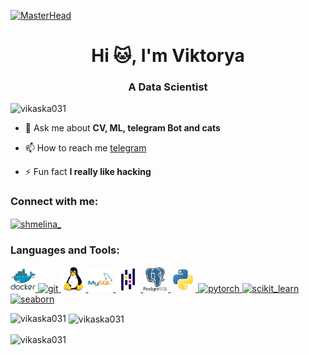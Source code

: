 [![MasterHead](https://static.tildacdn.com/tild3165-6463-4563-a333-643137616537/cat-computer-veryfas.gif)](https:/vikaska031.io)
<h1 align="center">Hi 🐱, I'm Viktorya</h1>
<img align="right" alr="Coding" width="400" scr="https://i.gifer.com/Si7T.gif">
<h3 align="center">A Data Scientist</h3>

<p align="left"> <img src="https://komarev.com/ghpvc/?username=vikaska031&label=Profile%20views&color=0e75b6&style=flat" alt="vikaska031" /> </p>

- 💬 Ask me about **CV, ML, telegram Bot and cats**

- 📫 How to reach me [telegram](https://t.me/vika_viktorya_Pa)

- ⚡ Fun fact **I really like hacking**

<h3 align="left">Connect with me:</h3>
<p align="left">
<a href="https://instagram.com/shmelina_" target="blank"><img align="center" src="https://raw.githubusercontent.com/rahuldkjain/github-profile-readme-generator/master/src/images/icons/Social/instagram.svg" alt="shmelina_" height="30" width="40" /></a>
</p>

<h3 align="left">Languages and Tools:</h3>
<p align="left"> <a href="https://www.docker.com/" target="_blank" rel="noreferrer"> <img src="https://raw.githubusercontent.com/devicons/devicon/master/icons/docker/docker-original-wordmark.svg" alt="docker" width="40" height="40"/> </a> <a href="https://git-scm.com/" target="_blank" rel="noreferrer"> <img src="https://www.vectorlogo.zone/logos/git-scm/git-scm-icon.svg" alt="git" width="40" height="40"/> </a> <a href="https://www.linux.org/" target="_blank" rel="noreferrer"> <img src="https://raw.githubusercontent.com/devicons/devicon/master/icons/linux/linux-original.svg" alt="linux" width="40" height="40"/> </a> <a href="https://www.mysql.com/" target="_blank" rel="noreferrer"> <img src="https://raw.githubusercontent.com/devicons/devicon/master/icons/mysql/mysql-original-wordmark.svg" alt="mysql" width="40" height="40"/> </a> <a href="https://pandas.pydata.org/" target="_blank" rel="noreferrer"> <img src="https://raw.githubusercontent.com/devicons/devicon/2ae2a900d2f041da66e950e4d48052658d850630/icons/pandas/pandas-original.svg" alt="pandas" width="40" height="40"/> </a> <a href="https://www.postgresql.org" target="_blank" rel="noreferrer"> <img src="https://raw.githubusercontent.com/devicons/devicon/master/icons/postgresql/postgresql-original-wordmark.svg" alt="postgresql" width="40" height="40"/> </a> <a href="https://www.python.org" target="_blank" rel="noreferrer"> <img src="https://raw.githubusercontent.com/devicons/devicon/master/icons/python/python-original.svg" alt="python" width="40" height="40"/> </a> <a href="https://pytorch.org/" target="_blank" rel="noreferrer"> <img src="https://www.vectorlogo.zone/logos/pytorch/pytorch-icon.svg" alt="pytorch" width="40" height="40"/> </a> <a href="https://scikit-learn.org/" target="_blank" rel="noreferrer"> <img src="https://upload.wikimedia.org/wikipedia/commons/0/05/Scikit_learn_logo_small.svg" alt="scikit_learn" width="40" height="40"/> </a> <a href="https://seaborn.pydata.org/" target="_blank" rel="noreferrer"> <img src="https://seaborn.pydata.org/_images/logo-mark-lightbg.svg" alt="seaborn" width="40" height="40"/> </a> </p>

<p><img align="left" src="https://github-readme-stats.vercel.app/api/top-langs?username=vikaska031&show_icons=true&locale=en&layout=compact" alt="vikaska031" /></p>

<p>&nbsp;<img align="center" src="https://github-readme-stats.vercel.app/api?username=vikaska031&show_icons=true&locale=en" alt="vikaska031" /></p>

<p><img align="center" src="https://github-readme-streak-stats.herokuapp.com/?user=vikaska031&" alt="vikaska031" /></p>

